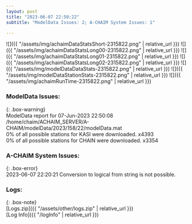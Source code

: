 ```yaml
---
layout: post
title: "2023-06-07 22:50:22"
subtitle: "ModelData Issues: 2; A-CHAIM System Issues: 1"

---
```


![]({{ "/assets/img/achaimDataStatsShort-2315822.png" | relative_url }})
![]({{ "/assets/img/achaimDataStatsLong00-2315822.png" | relative_url }})
![]({{ "/assets/img/achaimDataStatsLong01-2315822.png" | relative_url }})
![]({{ "/assets/img/achaimDataStatsLong02-2315822.png" | relative_url }})
![]({{ "/assets/img/modelDataDataStats-2315822.png" | relative_url }})
![]({{ "/assets/img/modelDataStationStats-2315822.png" | relative_url }})
![]({{ "/assets/img/achaimRunTime-2315822.png" | relative_url }})


### ModelData Issues:  
  
{: .box-warning}  
 ModelData report for 07-Jun-2023 22:50:08   
 /home/chaim/ACHAIM_SERVER/A-CHAIM/modelData/2023/158/22/modelData.mat   
 0% of all possible stations for KASI were downloaded. x4393   
 0% of all possible stations for CHAIN were downloaded. x3354   
  
### A-CHAIM System Issues:  
  
{: .box-error}  
2023-06-07 22:20:21 Conversion to logical from string is not possible.  

### Logs:  
  
{: .box-note}  
[Logs.zip]({{ "/assets/other/logs.zip" | relative_url }})  
[Log Info]({{ "/logInfo" | relative_url }})  
